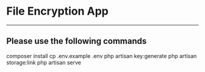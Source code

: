 # File Encryption App
--------------------------------------------
## Please use the following commands

composer install 
cp .env.example .env
php artisan key:generate
php artisan storage:link
php artisan serve
